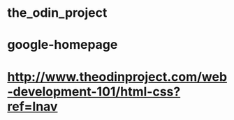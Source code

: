 # the_odin_project

# google-homepage

# http://www.theodinproject.com/web-development-101/html-css?ref=lnav